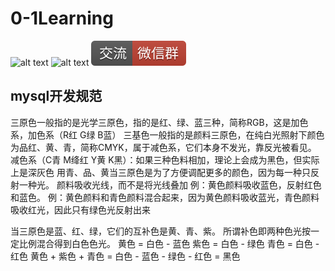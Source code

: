 # 0-1Learning

![alt text](../static/common/svg/luoxiaosheng.svg "公众号")
![alt text](../static/common/svg/luoxiaosheng_learning.svg "学习")
![alt text](../static/common/svg/luoxiaosheng_wechat.svg "微信")


## mysql开发规范

三原色一般指的是光学三原色，指的是红、绿、蓝三种，简称RGB，这是加色系，加色系（R红 G绿 B蓝）
三基色一般指的是颜料三原色，在纯白光照射下颜色为品红、黄、青，简称CMYK，属于减色系，它们本身不发光，靠反光被看见。
减色系（C青 M绛红 Y黄 K黑）：如果三种色料相加，理论上会成为黑色，但实际上是深灰色
用青、品、黄当三原色是为了方便调配更多的颜色，因为每一种只反射一种光。
颜料吸收光线，而不是将光线叠加
例：黄色颜料吸收蓝色，反射红色和蓝色。
例：黄色颜料和青色颜料混合起来，因为黄色颜料吸收蓝光，青色颜料吸收红光，因此只有绿色光反射出来

当三原色是蓝、红、绿，它们的互补色是黄、青、紫。
所谓补色即两种色光按一定比例混合得到白色色光。
黄色 = 白色 - 蓝色
紫色 = 白色 - 绿色
青色 = 白色 - 红色
黄色 + 紫色 + 青色 = 白色 - 蓝色 - 绿色 - 红色 = 黑色
